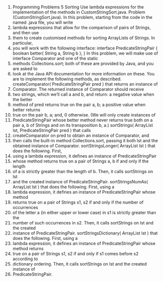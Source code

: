 1. Programming Problems 5
   Sorting
   Use lambda expressions for the implementation of the methods in CustomStringSort.java.
   Problem (CustomStringSort.java).
   In this problem, starting from the code in the named .java file, you will write 
2. lambda expressions that allow for the comparison of pairs of Strings, and then use 
3. them to create customised methods for sorting ArrayLists of Strings. In particular, 
4. you will work with the following interface:
   interface PredicateStringPair
   {
   boolean better( String a, String b );
   }
   In this problem, we will make use of interface Comparator<T> and one of the static 
5. methods Collections.sort; both of these are provided by Java, and you are asked to 
6. look at the Java API documentation for more information on these.
   You are to implement the following methods, as described.
   createComparator( PredicateStringPair pred ) that returns an instance of 
7. Comparator<String>. The returned instance of Comparator<String> should receive 
8. two strings, which we’ll call a and b, and return: a negative value when the better 
9. method of pred returns true on the pair a, b; a positive value when better returns 
10. true on the pair b, a; and, 0 otherwise. (We will only create instances of 
11. PredicateStringPair whose better method never returns true both on a pair a, b of Strings and on its transposition b, a.)
   sortStrings( ArrayList<String> lst, PredicateStringPair pred ) that calls 
12. createComparator on pred to obtain an instance of Comparator<String>, and 
13. then calls the built-in method Collections.sort, passing it both lst and the obtained instance of Comparator<String>.
   sortStringsLonger( ArrayList<String> lst ) that does the following. First, 
14. using a lambda expression, it defines an instance of PredicateStringPair 
15. whose method returns true on a pair of Strings a, b if and only if the length 
16. of a is strictly greater than the length of b. Then, it calls sortStrings on lst 
17. and the created instance of PredicateStringPair.
   sortStringsNumAs( ArrayList<String> lst ) that does the following. First, using a 
18. lambda expression, it defines an instance of PredicateStringPair whose method 
19. returns true on a pair of Strings s1, s2 if and only if the number of occurrences 
20. of the letter a (in either upper or lower case) in s1 is strictly greater than the 
21. number of such occurrences in s2. Then, it calls sortStrings on lst and the created 
22. instance of PredicateStringPair.
   sortStringsDictionary( ArrayList<String> lst ) that does the following. First, using a 
21. lambda expression, it defines an instance of PredicateStringPair whose method returns 
22. true on a pair of Strings s1, s2 if and only if s1 comes before s2 according to 
23. dictionary ordering. Then, it calls sortStrings on lst and the created instance of 
24. PredicateStringPair.